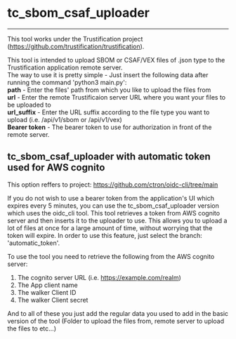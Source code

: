 # tc_sbom_csaf_uploader
------------------------
This tool works under the Trustification project (https://github.com/trustification/trustification).

This tool is intended to upload SBOM or CSAF/VEX files of .json type to the Trustification application remote server. \
The way to use it is pretty simple - Just insert the following data after running the command 'python3 main.py': \
**path** - Enter the files' path from which you like to upload the files from \
**url** - Enter the remote Trustificaion server URL where you want your files to be uploaded to \
**url_suffix** - Enter the URL suffix according to the file type you want to upload (i.e. /api/v1/sbom or /api/v1/vex) \
**Bearer token** - The bearer token to use for authorization in front of the remote server. 

tc_sbom_csaf_uploader with automatic token used for AWS cognito
-----------------------------------------------------------------
This option reffers to project: https://github.com/ctron/oidc-cli/tree/main

If you do not wish to use a bearer token from the application's UI which expires every 5 minutes, you can use the tc_sbom_csaf_uploader
version which uses the oidc_cli tool. This tool retrieves a token from AWS cognito server and then inserts it to the uploader to use.
This allows you to upload a lot of files at once for a large amount of time, without worrying that the token will expire.
In order to use this feature, just select the branch: 'automatic_token'.

To use the tool you need to retrieve the following from the AWS cognito server:
1. The cognito server URL (i.e. https://example.com/realm)
2. The App client name 
3. The walker Client ID
4. The walker Client secret

And to all of these you just add the regular data you used to add in the basic version of the tool (Folder to upload the files from,
remote server to upload the files to etc...)

